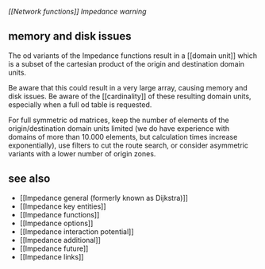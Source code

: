 *[[Network functions]] Impedance warning*

## memory and disk issues

The od variants of the Impedance functions result in a [[domain unit]] which is a subset of the cartesian product of the origin and destination domain units.

Be aware that this could result in a very large array, causing memory and disk issues. Be aware of the [[cardinality]] of these resulting domain units, especially when a full od table is requested.

For full symmetric od matrices, keep the number of elements of the origin/destination domain units limited (we do have experience with domains of more than 10.000 elements, but calculation times increase exponentially), use filters to cut the route search, or consider asymmetric variants with a lower number of origin zones.

## see also

- [[Impedance general (formerly known as Dijkstra)]]
- [[Impedance key entities]]
- [[Impedance functions]]
- [[Impedance options]]
- [[Impedance interaction potential]]
- [[Impedance additional]]
- [[Impedance future]]
- [[Impedance links]]